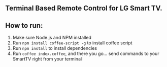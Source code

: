Terminal Based Remote Control for LG Smart TV.
---

How to run:
----
1. Make sure Node.js and NPM installed
2. Run `npm install coffee-script -g` to install coffee script
3. Run `npm install` to install dependencies
4. Run `coffee index.coffee`, and there you go... send commands to your SmartTV right from your terminal